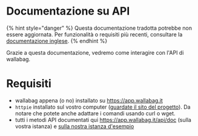 # Documentazione su API

{% hint style="danger" %}
Questa documentazione tradotta potrebbe non essere aggiornata. Per funzionalità o requisiti più recenti, consultare la [documentazione inglese](https://doc.wallabag.org/en/).
{% endhint %}

Grazie a questa documentazione, vedremo come interagire con l'API di
wallabag.

# Requisiti

-   wallabag appena (o no) installato su https://app.wallabag.it
-   `httpie` installato sul vostro computer ([guardate il sito del
    progetto](https://github.com/jkbrzt/httpie)). Da notare che potete
    anche adattare i comandi usando curl o wget.
-   tutti i metodi API documentati qui <https://app.wallabag.it/api/doc>
    (sulla vostra istanza) e [sulla nostra istanza
    d'esempio](https://app.wallabag.it/api/doc)

